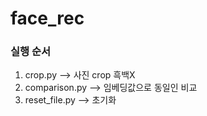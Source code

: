 # face_rec

### 실행 순서
1. crop.py --> 사진 crop 흑백X
2. comparison.py --> 임베딩값으로 동일인 비교
3. reset_file.py --> 초기화
